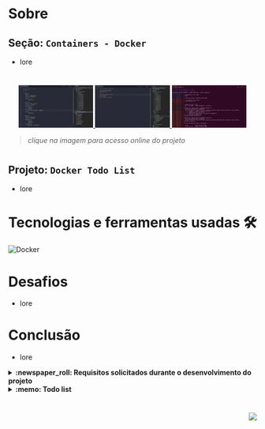 # Sobre

## Seção: `Containers - Docker`

- lore
#
<div align="center">
  <a href="#">
    <img width="30%" src="./readme-imgs/project_top.webp">
    <img width="30%" src="./readme-imgs/project_mid.webp">
    <img width="30%" src="./readme-imgs/project_bottom.webp">
  </a>
</div>

>*clique na imagem para acesso online do projeto*
#
## Projeto: `Docker Todo List`

- lore

# Tecnologias e ferramentas usadas 🛠

![Docker](https://img.shields.io/badge/-Docker-fff?style=for-the-badge&logo=docker)


# Desafios

- lore

# Conclusão

- lore

</details>

<details>
  <summary>
    <strong>
      :newspaper_roll: Requisitos solicitados durante o desenvolvimento do projeto
    </strong>
  </summary>

 
### Requisitos
*Nome* | *Avaliação*
--- | :---:
1 - lore | :heavy_check_mark:


</details>

<details>
  <summary>
    <strong>
      :memo: Todo list
    </strong>
  </summary>

  - [x] - ~~Criar aplicação com base nos requisitos da trybe.~~ ![data](https://badgen.net/badge/delivery/17-05-2022/green)
  - [ ] - Desenvolver testes automatizados.

</details>

#

<div align="right">
  <img src="https://badgen.net/badge/last%20update/08-02-2023/blue">
</div>
